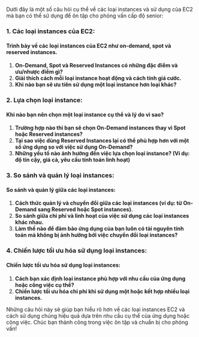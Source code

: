 Dưới đây là một số câu hỏi cụ thể về các loại instances và sử dụng của EC2 mà bạn có thể sử dụng để ôn tập cho phỏng vấn cấp độ senior:

### 1. Các loại instances của EC2:

#### Trình bày về các loại instances của EC2 như on-demand, spot và reserved instances.

1. **On-Demand, Spot và Reserved Instances có những đặc điểm và ưu/nhược điểm gì?**
2. **Giải thích cách mỗi loại instance hoạt động và cách tính giá cước.**
3. **Khi nào bạn sẽ ưu tiên sử dụng một loại instance hơn loại khác?**

### 2. Lựa chọn loại instance:

#### Khi nào bạn nên chọn một loại instance cụ thể và lý do vì sao?

1. **Trường hợp nào thì bạn sẽ chọn On-Demand instances thay vì Spot hoặc Reserved instances?**
2. **Tại sao việc dùng Reserved Instances lại có thể phù hợp hơn với một số ứng dụng so với việc sử dụng On-Demand?**
3. **Những yếu tố nào ảnh hưởng đến việc lựa chọn loại instance? (Ví dụ: độ tin cậy, giá cả, yêu cầu tính toán linh hoạt)**

### 3. So sánh và quản lý loại instances:

#### So sánh và quản lý giữa các loại instances:

1. **Cách thức quản lý và chuyển đổi giữa các loại instances (ví dụ: từ On-Demand sang Reserved hoặc Spot instances).**
2. **So sánh giữa chi phí và linh hoạt của việc sử dụng các loại instances khác nhau.**
3. **Làm thế nào để đảm bảo ứng dụng của bạn luôn có tài nguyên tính toán mà không bị ảnh hưởng bởi việc chuyển đổi loại instances?**

### 4. Chiến lược tối ưu hóa sử dụng loại instances:

#### Chiến lược tối ưu hóa sử dụng loại instances:

1. **Cách bạn xác định loại instance phù hợp với nhu cầu của ứng dụng hoặc công việc cụ thể?**
2. **Chiến lược tối ưu hóa chi phí khi sử dụng một hoặc kết hợp nhiều loại instances.**

Những câu hỏi này sẽ giúp bạn hiểu rõ hơn về các loại instances EC2 và cách sử dụng chúng hiệu quả dựa trên nhu cầu cụ thể của ứng dụng hoặc công việc. Chúc bạn thành công trong việc ôn tập và chuẩn bị cho phỏng vấn!
